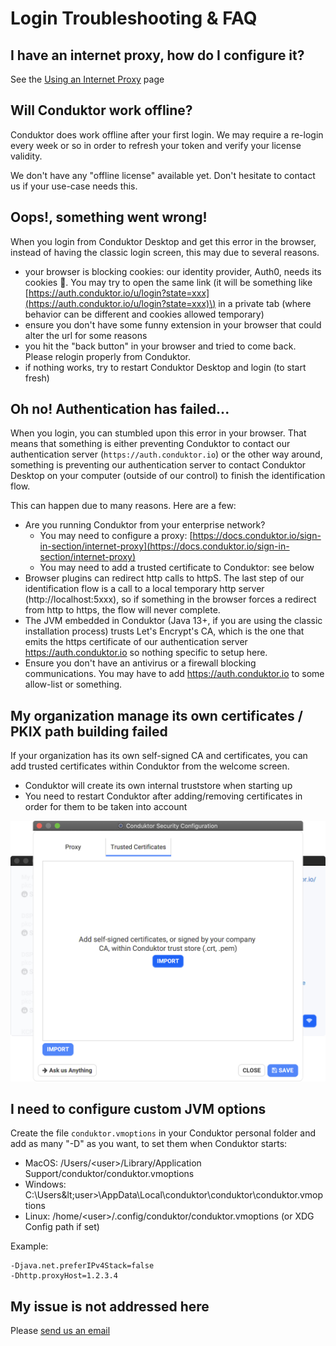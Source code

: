 # Login Troubleshooting & FAQ

## I have an internet proxy, how do I configure it?

See the [Using an Internet Proxy](internet-proxy.md) page

## Will Conduktor work offline?

Conduktor does work offline after your first login. We may require a re-login every week or so in order to refresh your token and verify your license validity. 

We don't have any "offline license" available yet. Don't hesitate to contact us if your use-case needs this.

## Oops!, something went wrong!

When you login from Conduktor Desktop and get this error in the browser, instead of having the classic login screen, this may due to several reasons.

* your browser is blocking cookies: our identity provider, Auth0, needs its cookies 🍪. You may try to open the same link \(it will be something like [https://auth.conduktor.io/u/login?state=xxx](https://auth.conduktor.io/u/login?state=xxx)\) in a private tab \(where behavior can be different and cookies allowed temporary\)
* ensure you don't have some funny extension in your browser that could alter the url for some reasons
* you hit the "back button" in your browser and tried to come back. Please relogin properly from Conduktor.
* if nothing works, try to restart Conduktor Desktop and login \(to start fresh\)

## Oh no! Authentication has failed...

When you login, you can stumbled upon this error in your browser. That means that something is either preventing Conduktor to contact our authentication server \(`https://auth.conduktor.io`\) or the other way around, something is preventing our authentication server to contact Conduktor Desktop on your computer \(outside of our control\) to finish the identification flow.

This can happen due to many reasons. Here are a few:

* Are you running Conduktor from your enterprise network?
  * You may need to configure a proxy: [https://docs.conduktor.io/sign-in-section/internet-proxy](https://docs.conduktor.io/sign-in-section/internet-proxy)
  * You may need to add a trusted certificate to Conduktor: see below
* Browser plugins can redirect http calls to httpS. The last step of our identification flow is a call to a local temporary http server \(http://localhost:5xxx\), so if something in the browser forces a redirect from http to https, the flow will never complete.
* The JVM embedded in Conduktor \(Java 13+, if you are using the classic installation process\) trusts Let's Encrypt's CA, which is the one that emits the https certificate of our authentication server https://auth.conduktor.io so nothing specific to setup here.
* Ensure you don't have an antivirus or a firewall blocking communications. You may have to add https://auth.conduktor.io to some allow-list or something.

## My organization manage its own certificates / PKIX path building failed

If your organization has its own self-signed CA and certificates, you can add trusted certificates within Conduktor from the welcome screen.

* Conduktor will create its own internal truststore when starting up
* You need to restart Conduktor after adding/removing certificates in order for them to be taken into account

![](../.gitbook/assets/screenshot-2020-05-12-at-20.26.00.png)

## I need to configure custom JVM options

Create the file `conduktor.vmoptions` in your Conduktor personal folder and add as many "-D" as you want, to set them when Conduktor starts:

* MacOS: /Users/&lt;user&gt;/Library/Application Support/conduktor/conduktor.vmoptions
* Windows: C:\Users\&lt;user&gt;\AppData\Local\conduktor\conduktor\conduktor.vmoptions
* Linux: /home/&lt;user&gt;/.config/conduktor/conduktor.vmoptions \(or XDG Config path if set\)

Example:

```text
-Djava.net.preferIPv4Stack=false
-Dhttp.proxyHost=1.2.3.4
```

## My issue is not addressed here

Please [send us an email](mailto:support@conduktor.io?subject=Login%20Troubleshooting?body=Please%20include%20as%20much%20information%20as%20possible,%20as%20well%20as%20screenshots,%20or%20even%20better,%20videos)

